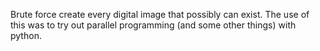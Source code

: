 Brute force create every digital image that possibly can exist. The use of this
was to try out parallel programming (and some other things) with python.
